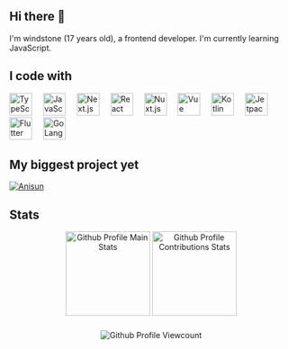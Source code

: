 ## Hi there 👋

I'm windstone (17 years old), a frontend developer. I'm currently learning JavaScript.

## I code with

<p>
  <img height="40" alt="TypeScript" src="https://cdn.jsdelivr.net/gh/devicons/devicon/icons/typescript/typescript-original.svg">
  <img width="12" />
  <img height="40" alt="JavaScript" src="https://cdn.jsdelivr.net/gh/devicons/devicon/icons/javascript/javascript-original.svg">
  <img width="12" />
  <img height="40" alt="Next.js" src="https://cdn.jsdelivr.net/gh/devicons/devicon/icons/nextjs/nextjs-original.svg">
  <img width="12" />
  <img height="40" alt="React" src="https://cdn.jsdelivr.net/gh/devicons/devicon/icons/react/react-original.svg">
  <img width="12" />
  <img height="40" alt="Nuxt.js" src="https://cdn.jsdelivr.net/gh/devicons/devicon/icons/nuxtjs/nuxtjs-original.svg">
  <img width="12" />
  <img height="40" alt="Vue" src="https://cdn.jsdelivr.net/gh/devicons/devicon/icons/vuejs/vuejs-original.svg">
  <img width="12" />
  <img height="40" alt="Kotlin" src="https://cdn.jsdelivr.net/gh/devicons/devicon/icons/kotlin/kotlin-original.svg">
  <img width="12" />
  <img height="40" alt="Jetpack compose" src="https://cdn.jsdelivr.net/gh/devicons/devicon/icons/jetpackcompose/jetpackcompose-original.svg">
  <img width="12" />
  <img height="40" alt="Flutter" src="https://cdn.jsdelivr.net/gh/devicons/devicon/icons/flutter/flutter-original.svg">
  <img width="12" />
  <img height="40" alt="GoLang" src="https://cdn.jsdelivr.net/gh/devicons/devicon/icons/go/go-original-wordmark.svg">
</p>

## My biggest project yet

[![Anisun](https://svg.bookmark.style/api?url=https://github.com/notwindstone/anisun&mode=dark&style=horizontal)](https://github.com/notwindstone/anisun)

## Stats

<div align="center">
  <img height="150" alt="Github Profile Main Stats" src="https://github-readme-stats.vercel.app/api?username=notwindstone&theme=dracula&show_icons=true&hide_border=true&count_private=true">
  <img height="150" alt="Github Profile Contributions Stats" src="https://github-readme-streak-stats.herokuapp.com/?user=notwindstone&theme=dracula&hide_border=true">
</div>

###

<div align="center">
  <img alt="Github Profile Viewcount" src="https://komarev.com/ghpvc/?username=notwindstone&style=for-the-badge">
</div>

###
